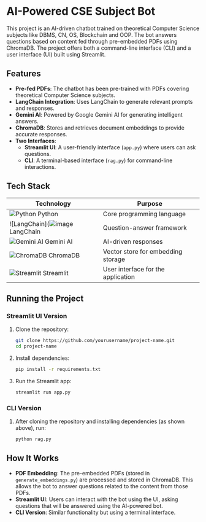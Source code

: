 # AI-Powered CSE Subject Bot

This project is an AI-driven chatbot trained on theoretical Computer Science subjects like DBMS, CN, OS, Blockchain and OOP. The bot answers questions based on content fed through pre-embedded PDFs using ChromaDB. The project offers both a command-line interface (CLI) and a user interface (UI) built using Streamlit.

## Features
- **Pre-fed PDFs**: The chatbot has been pre-trained with PDFs covering theoretical Computer Science subjects.
- **LangChain Integration**: Uses LangChain to generate relevant prompts and responses.
- **Gemini AI**: Powered by Google Gemini AI for generating intelligent answers.
- **ChromaDB**: Stores and retrieves document embeddings to provide accurate responses.
- **Two Interfaces**:
  - **Streamlit UI**: A user-friendly interface (`app.py`) where users can ask questions.
  - **CLI**: A terminal-based interface (`rag.py`) for command-line interactions.

## Tech Stack

| Technology  | Purpose  |
|-------------|----------|
| ![Python](https://www.vectorlogo.zone/logos/python/python-icon.svg) Python | Core programming language |
| ![LangChain](![image](https://github.com/user-attachments/assets/318cf0fb-014c-4abf-8492-8dbff09da4d7) LangChain  | Question-answer framework |
| ![Gemini AI](https://upload.wikimedia.org/wikipedia/commons/thumb/8/85/Google_G_icon.svg/512px-Google_G_icon.svg.png) Gemini AI  | AI-driven responses |
| ![ChromaDB](https://chromadb.org/static/chromadb-mark-blue-500px.png) ChromaDB | Vector store for embedding storage |
| ![Streamlit](https://streamlit.io/images/brand/streamlit-logo-primary-colormark-darktext.svg) Streamlit | User interface for the application |

## Running the Project

### Streamlit UI Version
1. Clone the repository:
   ```bash
   git clone https://github.com/yourusername/project-name.git
   cd project-name
   ```
2. Install dependencies:
   ```bash
   pip install -r requirements.txt
   ```
3. Run the Streamlit app:
   ```bash
   streamlit run app.py
   ```

### CLI Version
1. After cloning the repository and installing dependencies (as shown above), run:
   ```bash
   python rag.py
   ```

## How It Works
- **PDF Embedding**: The pre-embedded PDFs (stored in `generate_embeddings.py`) are processed and stored in ChromaDB. This allows the bot to answer questions related to the content from those PDFs.
- **Streamlit UI**: Users can interact with the bot using the UI, asking questions that will be answered using the AI-powered bot.
- **CLI Version**: Similar functionality but using a terminal interface.
